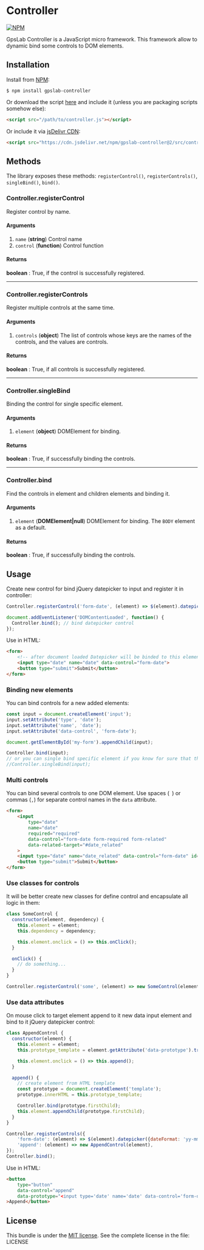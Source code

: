 Controller
==========

[![NPM](https://nodei.co/npm/gpslab-controller.png?downloads=true&stars=true)](https://nodei.co/npm/gpslab-controller/)

GpsLab Controller is a JavaScript micro framework. This framework allow to dynamic bind some controls to DOM elements.

## Installation

Install from [NPM](https://nodei.co/npm/gpslab-controller/):

```
$ npm install gpslab-controller
```

Or download the script [here](https://github.com/gpslab/gpslab-controller/blob/master/src/controller.js) and include it (unless you are packaging scripts somehow else):

```html
<script src="/path/to/controller.js"></script>
```

Or include it via [jsDelivr CDN](https://www.jsdelivr.com/package/npm/gpslab-controller):

```html
<script src="https://cdn.jsdelivr.net/npm/gpslab-controller@2/src/controller.js"></script>
```

## Methods

The library exposes these methods: `registerControl()`, `registerControls()`, `singleBind()`, `bind()`.

### Controller.registerControl

Register control by name.

#### Arguments

1. `name` (**string**) Control name
2. `control` (**function**) Control function

#### Returns

**boolean** : True, if the control is successfully registered.

* * *

### Controller.registerControls

Register multiple controls at the same time.

#### Arguments

1. `controls` (**object**) The list of controls whose keys are the names of the controls, and the values ​​are controls.

#### Returns

**boolean** : True, if all controls is successfully registered.

* * *

### Controller.singleBind

Binding the control for single specific element.

#### Arguments

1. `element` (**object**) DOMElement for binding.

#### Returns

**boolean** : True, if successfully binding the controls.

* * *

### Controller.bind

Find the controls in element and children elements and binding it.

#### Arguments

1. `element` (**DOMElement|null**) DOMElement for binding. The `BODY` element as a default.

#### Returns

**boolean** : True, if successfully binding the controls.

## Usage

Create new control for bind jQuery datepicker to input and register it in controller:

```js
Controller.registerControl('form-date', (element) => $(element).datepicker({dateFormat: 'yy-mm-dd'}));

document.addEventListener('DOMContentLoaded', function() {
  Controller.bind(); // bind datepicker control
});
```

Use in HTML:

```html
<form>
    <!-- after document loaded Datepicker will be binded to this element -->
    <input type="date" name="date" data-control="form-date">
    <button type="submit">Submit</button>
</form>
```

### Binding new elements

You can bind controls for a new added elements:

```js
const input = document.createElement('input');
input.setAttribute('type', 'date');
input.setAttribute('name', 'date');
input.setAttribute('data-control', 'form-date');

document.getElementById('my-form').appendChild(input);

Controller.bind(input);
// or you can single bind specific element if you know for sure that there are no nested controls
//Controller.singleBind(input);
```

### Multi controls

You can bind several controls to one DOM element.
Use spaces (` `) or commas (`,`) for separate control names in the `data` attribute.

```html
<form>
    <input
        type="date"
        name="date"
        required="required"
        data-control="form-date form-required form-related"
        data-related-target="#date_related"
    >
    <input type="date" name="date_related" data-control="form-date" id="date_related">
    <button type="submit">Submit</button>
</form>
```

### Use classes for controls

It will be better create new classes for define control and encapsulate all logic in them:

```js
class SomeControl {
  constructor(element, dependency) {
    this.element = element;
    this.dependency = dependency;

    this.element.onclick = () => this.onClick();
  }

  onClick() {
    // do something...
  }
}

Controller.registerControl('some', (element) => new SomeControl(element, dependency));
```

### Use data attributes

On mouse click to target element append to it new data input element and bind to it jQuery datepicker control:

```js
class AppendControl {
  constructor(element) {
    this.element = element;
    this.prototype_template = element.getAttribute('data-prototype').trim();

    this.element.onclick = () => this.append();
  }

  append() {
    // create element from HTML template
    const prototype = document.createElement('template');
    prototype.innerHTML = this.prototype_template;

    Controller.bind(prototype.firstChild);
    this.element.appendChild(prototype.firstChild);
  }
}

Controller.registerControls({
    'form-date': (element) => $(element).datepicker({dateFormat: 'yy-mm-dd'}),
    'append': (element) => new AppendControl(element),
});
Controller.bind();
```

Use in HTML:

```html
<button
    type="button"
    data-control="append"
    data-prototype="<input type='date' name='date' data-control='form-date' />"
>Append</button>
```

## License

This bundle is under the [MIT license](http://opensource.org/licenses/MIT). See the complete license in the file: LICENSE
